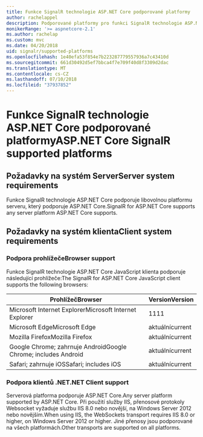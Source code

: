 ```yaml
---
title: Funkce SignalR technologie ASP.NET Core podporované platformy
author: rachelappel
description: Podporované platformy pro funkci SignalR technologie ASP.NET Core
monikerRange: '>= aspnetcore-2.1'
ms.author: rachelap
ms.custom: mvc
ms.date: 04/20/2018
uid: signalr/supported-platforms
ms.openlocfilehash: 1e40efa53f854e7b223287779557936a7c43410d
ms.sourcegitcommit: 661d30492d5ef7bbca4f7e709f40d8f3309d2dac
ms.translationtype: MT
ms.contentlocale: cs-CZ
ms.lasthandoff: 07/10/2018
ms.locfileid: "37937852"
---
```

# <a name="aspnet-core-signalr-supported-platforms"></a><span data-ttu-id="a3dfa-103">Funkce SignalR technologie ASP.NET Core podporované platformy</span><span class="sxs-lookup"><span data-stu-id="a3dfa-103">ASP.NET Core SignalR supported platforms</span></span>

## <a name="server-system-requirements"></a><span data-ttu-id="a3dfa-104">Požadavky na systém Server</span><span class="sxs-lookup"><span data-stu-id="a3dfa-104">Server system requirements</span></span>

<span data-ttu-id="a3dfa-105">Funkce SignalR technologie ASP.NET Core podporuje libovolnou platformu serveru, který podporuje ASP.NET Core.</span><span class="sxs-lookup"><span data-stu-id="a3dfa-105">SignalR for ASP.NET Core supports any server platform ASP.NET Core supports.</span></span>

## <a name="client-system-requirements"></a><span data-ttu-id="a3dfa-106">Požadavky na systém klienta</span><span class="sxs-lookup"><span data-stu-id="a3dfa-106">Client system requirements</span></span>

### <a name="browser-support"></a><span data-ttu-id="a3dfa-107">Podpora prohlížeče</span><span class="sxs-lookup"><span data-stu-id="a3dfa-107">Browser support</span></span>

<span data-ttu-id="a3dfa-108">Funkce SignalR technologie ASP.NET Core JavaScript klienta podporuje následující prohlížeče:</span><span class="sxs-lookup"><span data-stu-id="a3dfa-108">The SignalR for ASP.NET Core JavaScript client supports the following browsers:</span></span>

| <span data-ttu-id="a3dfa-109">Prohlížeč</span><span class="sxs-lookup"><span data-stu-id="a3dfa-109">Browser</span></span> | <span data-ttu-id="a3dfa-110">Version</span><span class="sxs-lookup"><span data-stu-id="a3dfa-110">Version</span></span> |
| ------- | ------- |
| <span data-ttu-id="a3dfa-111">Microsoft Internet Explorer</span><span class="sxs-lookup"><span data-stu-id="a3dfa-111">Microsoft Internet Explorer</span></span> | <span data-ttu-id="a3dfa-112">11</span><span class="sxs-lookup"><span data-stu-id="a3dfa-112">11</span></span> |
| <span data-ttu-id="a3dfa-113">Microsoft Edge</span><span class="sxs-lookup"><span data-stu-id="a3dfa-113">Microsoft Edge</span></span> | <span data-ttu-id="a3dfa-114">aktuální</span><span class="sxs-lookup"><span data-stu-id="a3dfa-114">current</span></span> |
| <span data-ttu-id="a3dfa-115">Mozilla Firefox</span><span class="sxs-lookup"><span data-stu-id="a3dfa-115">Mozilla Firefox</span></span> | <span data-ttu-id="a3dfa-116">aktuální</span><span class="sxs-lookup"><span data-stu-id="a3dfa-116">current</span></span> |
| <span data-ttu-id="a3dfa-117">Google Chrome; zahrnuje Android</span><span class="sxs-lookup"><span data-stu-id="a3dfa-117">Google Chrome; includes Android</span></span> | <span data-ttu-id="a3dfa-118">aktuální</span><span class="sxs-lookup"><span data-stu-id="a3dfa-118">current</span></span> |
| <span data-ttu-id="a3dfa-119">Safari; zahrnuje iOS</span><span class="sxs-lookup"><span data-stu-id="a3dfa-119">Safari; includes iOS</span></span> | <span data-ttu-id="a3dfa-120">aktuální</span><span class="sxs-lookup"><span data-stu-id="a3dfa-120">current</span></span> |
 
### <a name="net-client-support"></a><span data-ttu-id="a3dfa-121">Podpora klientů .NET</span><span class="sxs-lookup"><span data-stu-id="a3dfa-121">.NET Client support</span></span>

<span data-ttu-id="a3dfa-122">Serverová platforma podporuje ASP.NET Core.</span><span class="sxs-lookup"><span data-stu-id="a3dfa-122">Any server platform supported by ASP.NET Core.</span></span> <span data-ttu-id="a3dfa-123">Při použití služby IIS, přenosové protokoly Websocket vyžaduje službu IIS 8.0 nebo novější, na Windows Server 2012 nebo novějším.</span><span class="sxs-lookup"><span data-stu-id="a3dfa-123">When using IIS, the WebSockets transport requires IIS 8.0 or higher, on Windows Server 2012 or higher.</span></span> <span data-ttu-id="a3dfa-124">Jiné přenosy jsou podporované na všech platformách.</span><span class="sxs-lookup"><span data-stu-id="a3dfa-124">Other transports are supported on all platforms.</span></span>
